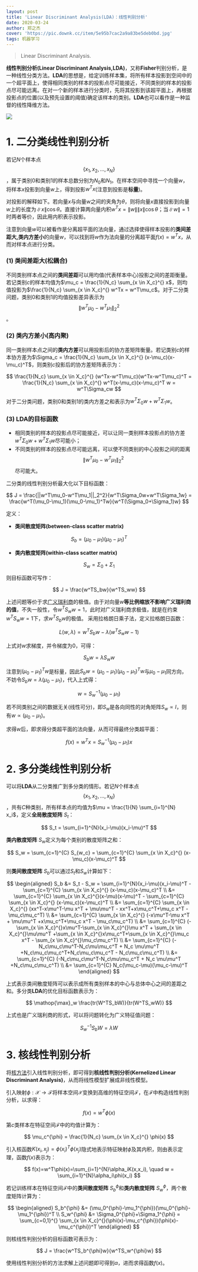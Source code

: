 ```yaml
---
layout: post
title: 'Linear Discriminant Analysis(LDA)：线性判别分析'
date: 2020-03-24
author: 郑之杰
cover: 'https://pic.downk.cc/item/5e95b7cac2a9a83be5deb0bd.jpg'
tags: 机器学习
---
```


> Linear Discriminant Analysis.

**线性判别分析(Linear Discriminant Analysis,LDA)**，又称**Fisher**判别分析，是一种线性分类方法。**LDA**的思想是，给定训练样本集，将所有样本投影到空间中的一个超平面上，使得相同类别的样本的投影点尽可能接近，不同类别的样本的投影点尽可能远离。在对一个新的样本进行分类时，先将其投影到该超平面上，再根据投影点的位置(以及预先设置的阈值)确定该样本的类别。**LDA**也可以看作是一种监督的线性降维方法。

![](https://pic.imgdb.cn/item/611ccead4907e2d39c6d2031.jpg)

# 1. 二分类线性判别分析

若记$N$个样本点$$\{x_1,x_2,...,x_N\}$$，属于类别$0$和类别$1$的样本总数分别为$N_0$和$N_1$。在样本空间中寻找一个向量$w$，将样本$x$投影到向量$w$上，得到投影$w^Tx$(注意到投影是**标量**)。

对投影的解释如下。若向量$x$与向量$w$之间的夹角为$\theta$，则将向量$x$直接投影到向量$w$上的长度为$\|x\|\cos \theta$。直接计算两向量内积$w^Tx= \|w\| \|x\| \cos \theta$；当$\|w\|=1$时两者等价，因此用内积表示投影。

注意到向量$w$可以被看作是分离超平面的法向量，通过选择使得样本投影的**类间差距大,类内方差小**的向量$w$，可以找到将$w$作为法向量的分离超平面$f(x)=w^Tx$，从而对样本点进行分类。

### (1) 类间差距大(松耦合)

不同类别样本点之间的**类间差距**可以用均值(代表样本中心)投影之间的差距衡量。若记类别$c$的样本均值为$\mu_c = \frac{1}{N_c} \sum_{x \in X_c}^{} x$，则均值投影为$\frac{1}{N_c} \sum_{x \in X_c}^{} w^Tx = w^T\mu_c$。对于二分类问题，类别$0$和类别$1$的均值投影差异表示为$$\|w^T\mu_0-w^T\mu_1\|_2^2$$。

### (2) 类内方差小(高内聚)

同一类别样本点之间的**类内方差**可以用投影后的协方差矩阵衡量。若记类别$c$的样本协方差为$\Sigma_c = \frac{1}{N_c} \sum_{x \in X_c}^{} (x-\mu_c)(x-\mu_c)^T$，则类别$c$投影后的协方差矩阵表示为：

$$ \frac{1}{N_c} \sum_{x \in X_c}^{} (w^Tx-w^T\mu_c)(w^Tx-w^T\mu_c)^T = \frac{1}{N_c} \sum_{x \in X_c}^{} w^T(x-\mu_c)(x-\mu_c)^T w = w^T\Sigma_cw  $$

对于二分类问题，类别$0$和类别$1$的类内方差之和表示为$w^T\Sigma_0w+w^T\Sigma_1w$。

### (3) LDA的目标函数
- 相同类别的样本的投影点尽可能接近，可以让同一类别样本投影点的协方差$w^T\Sigma_0w+w^T\Sigma_1w$尽可能小；
- 不同类别的样本的投影点尽可能远离，可以使不同类别的中心投影之间的距离$$\|w^T\mu_0-w^T\mu_1\|_2^2$$尽可能大。

二分类的线性判别分析最大化以下目标函数：

$$ J = \frac{||w^T\mu_0-w^T\mu_1||_2^2}{w^T\Sigma_0w+w^T\Sigma_1w} = \frac{w^T(\mu_0-\mu_1)(\mu_0-\mu_1)^Tw}{w^T(\Sigma_0+\Sigma_1)w} $$

定义：
- **类间散度矩阵(between-class scatter matrix)**

$$ S_b = (\mu_0-\mu_1)(\mu_0-\mu_1)^T $$

- **类内散度矩阵(within-class scatter matrix)**

$$ S_w = \Sigma_0+\Sigma_1  $$

则目标函数可写作：

$$ J = \frac{w^TS_bw}{w^TS_ww} $$

上述问题等价于求[广义瑞利商](https://0809zheng.github.io/2021/06/22/rayleigh.html)的极值。由于对向量$w$**等比例缩放不影响广义瑞利商的值**，不失一般性，令$w^TS_ww=1$，此时对广义瑞利商求极值，就是在约束$w^TS_ww=1$下，求$w^TS_bw$的极值。
采用拉格朗日乘子法，定义拉格朗日函数：

$$ L(w,\lambda)= w^TS_bw-\lambda(w^TS_ww-1)$$

上式对$w$求梯度，并令梯度为$0$，可得：

$$ S_bw=\lambda S_ww $$

注意到$(\mu_0-\mu_1)^Tw$是标量，因此$S_bw = (\mu_0-\mu_1)(\mu_0-\mu_1)^Tw$与$\mu_0-\mu_1$同方向，不妨令$S_bw = \lambda(\mu_0-\mu_1)$，代入上式得：

$$ w = S_w^{-1}(\mu_0-\mu_1) $$

若不同类别之间的数据无关(线性可分)，即$S_w$是各向同性的对角矩阵$S_w∝I$，则有$w∝(\mu_0-\mu_1)$。

求得$w$后，即求得分类超平面的法向量，从而可得最终分类超平面：

$$ f(x)=w^Tx=S_w^{-1}(\mu_0-\mu_1)x $$

# 2. 多分类线性判别分析
可以将**LDA**从二分类推广到多分类的情形。若记$N$个样本点$$\{x_1,x_2,...,x_N\}$$，共有$C$种类别，所有样本点的均值为$\mu = \frac{1}{N} \sum_{i=1}^{N} x_i$，定义**全局散度矩阵** $S_t$：

$$ S_t = \sum_{i=1}^{N}(x_i-\mu)(x_i-\mu)^T $$

**类内散度矩阵** $S_w$定义为每个类别的散度矩阵之和：

$$ S_w = \sum_{c=1}^{C} S_{w_c} = \sum_{c=1}^{C} \sum_{x \in X_c}^{} (x-\mu_c)(x-\mu_c)^T $$

则**类间散度矩阵** $S_b$可以通过$S_t$和$S_w$计算如下：

$$ \begin{aligned} S_b &= S_t - S_w = \sum_{i=1}^{N}(x_i-\mu)(x_i-\mu)^T - \sum_{c=1}^{C} \sum_{x \in X_c}^{} (x-\mu_c)(x-\mu_c)^T \\ &= \sum_{c=1}^{C} \sum_{x \in X_c}^{}(x-\mu)(x-\mu)^T - \sum_{c=1}^{C} \sum_{x \in X_c}^{} (x-\mu_c)(x-\mu_c)^T \\ &= \sum_{c=1}^{C} \sum_{x \in X_c}^{}  (xx^T-x\mu^T-\mu x^T + \mu\mu^T - xx^T+x\mu_c^T+\mu_c x^T - \mu_c\mu_c^T) \\ &= \sum_{c=1}^{C} \sum_{x \in X_c}^{} (-x\mu^T-\mu x^T + \mu\mu^T +x\mu_c^T+\mu_c x^T - \mu_c\mu_c^T) \\ &= \sum_{c=1}^{C} (-\sum_{x \in X_c}^{}x\mu^T-\sum_{x \in X_c}^{}\mu x^T + \sum_{x \in X_c}^{}\mu\mu^T +\sum_{x \in X_c}^{}x\mu_c^T+\sum_{x \in X_c}^{}\mu_c x^T - \sum_{x \in X_c}^{}\mu_c\mu_c^T) \\ &= \sum_{c=1}^{C} (-N_c\mu_c\mu^T-N_c\mu\mu_c^T + N_c \mu\mu^T +N_c\mu_c\mu_c^T+N_c\mu_c\mu_c^T - N_c\mu_c\mu_c^T) \\ &= \sum_{c=1}^{C} (-N_c\mu_c\mu^T-N_c\mu\mu_c^T + N_c \mu\mu^T +N_c\mu_c\mu_c^T) \\ &= \sum_{c=1}^{C} N_c(\mu_c-\mu)(\mu_c-\mu)^T \end{aligned} $$

上式表示类间散度矩阵可以表示成所有类别样本的中心与总体中心之间的差距之和。多分类**LDA**的优化目标函数表示为：

$$ \mathop{\max}_w \frac{tr(W^TS_bW)}{tr(W^TS_wW)} $$

上式也是广义瑞利商的形式，可以将问题转化为广义特征值问题：

$$ S_w^{-1}S_bW = \lambda W $$

# 3. 核线性判别分析
将[核方法](https://0809zheng.github.io/2021/07/23/kernel.html)引入线性判别分析，即可得到**核线性判别分析(Kernelized Linear Discriminant Analysis)**，从而将线性模型扩展成非线性模型。

引入映射$\phi:\mathcal{X}→\mathcal{F}$将样本空间$\mathcal{X}$变换到高维的特征空间$\mathcal{F}$，在$\mathcal{F}$中构造线性判别分析，以求得：

$$ f(x)=w^T \phi(x) $$

第$c$类样本在特征空间$\mathcal{F}$中的均值计算为：

$$ \mu_c^{\phi} = \frac{1}{N_c} \sum_{x \in X_c}^{} \phi(x) $$

引入核函数$K(x_i,x_j)=\phi(x_i)^T\phi(x_j)$隐式地表示特征映射$\phi$及其内积，则由表示定理，函数$f(x)$表示为：

$$ f(x)=w^T\phi(x)=\sum_{i=1}^{N}\alpha_iK(x,x_i), \quad w = \sum_{i=1}^{N}\alpha_i\phi(x_i) $$

若记训练样本在特征空间$\mathcal{F}$中的**类间散度矩阵** $S_b^{\phi}$和**类内散度矩阵** $S_w^{\phi}$，两个散度矩阵计算为：

$$ \begin{aligned} S_b^{\phi} &= (\mu_0^{\phi}-\mu_1^{\phi})(\mu_0^{\phi}-\mu_1^{\phi})^T  \\ S_w^{\phi} &= \Sigma_0^{\phi}+\Sigma_1^{\phi} = \sum_{c=0,1}^{} \sum_{x \in X_c}^{}(\phi(x)-\mu_c^{\phi})(\phi(x)-\mu_c^{\phi})^T \end{aligned} $$

则核线性判别分析的目标函数可表示为：

$$ J = \frac{w^TS_b^{\phi}w}{w^TS_w^{\phi}w} $$

使用线性判别分析的方法求解上述问题即可得到$\alpha$，进而求得函数$f(x)$。
